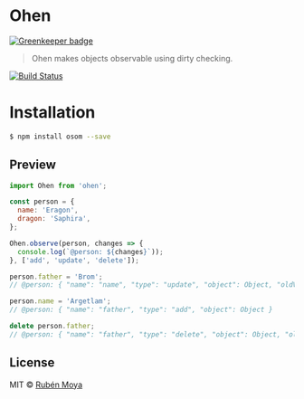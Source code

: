 # Ohen

[![Greenkeeper badge](https://badges.greenkeeper.io/rubenmoya/ohen.svg)](https://greenkeeper.io/)
> Ohen makes objects observable using dirty checking.

[![Build Status](https://travis-ci.org/rubenmoya/ohen.svg?branch=master)](https://travis-ci.org/rubenmoya/ohen)

# Installation
```bash
$ npm install osom --save
```

## Preview

```javascript
import Ohen from 'ohen';

const person = {
  name: 'Eragon',
  dragon: 'Saphira',
};

Ohen.observe(person, changes => {
  console.log(`@person: ${changes}`));
}, ['add', 'update', 'delete']);

person.father = 'Brom';
// @person: { "name": "name", "type": "update", "object": Object, "oldValue": "Eragon" }

person.name = 'Argetlam';
// @person: { "name": "father", "type": "add", "object": Object }

delete person.father;
// @person: { "name": "father", "type": "delete", "object": Object, "oldValue": "Brom" }
```

## License

MIT © [Rubén Moya](https://github.com/rubenmoya)
